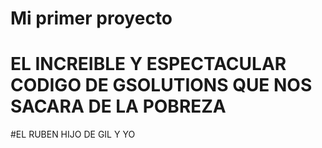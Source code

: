 # Mi primer proyecto

# EL INCREIBLE Y ESPECTACULAR CODIGO DE GSOLUTIONS QUE NOS SACARA DE LA POBREZA
#EL RUBEN HIJO DE GIL Y YO

